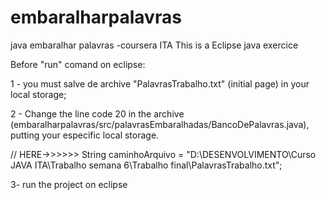 # embaralharpalavras
java embaralhar palavras -coursera ITA
This is a Eclipse java exercice

Before "run" comand on eclipse:

1 - you must salve de archive "PalavrasTrabalho.txt" (initial page) in your local storage;

2 - Change the line code 20 in the archive (embaralharpalavras/src/palavrasEmbaralhadas/BancoDePalavras.java), putting your especific local storage.

// HERE->>>>>> String caminhoArquivo = "D:\\DESENVOLVIMENTO\\Curso JAVA ITA\\Trabalho semana 6\\Trabalho final\\PalavrasTrabalho.txt";

3- run the project on eclipse
